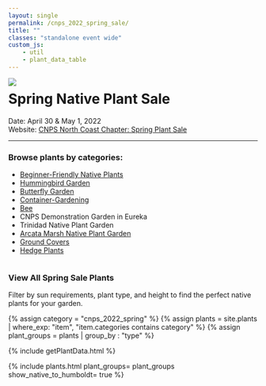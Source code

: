 ```yaml
---
layout: single
permalink: /cnps_2022_spring_sale/
title: ""
classes: "standalone event wide"
custom_js:
    - util
    - plant_data_table
---
```

<!--
<p>
This website is currently under construction! Report any issues for fixing and please check back for updates.
</p>
-->
<div class="icon_holder" style="float:left; margin-right:16px">
    <img src="{{'/assets/images/cnps_northcoast.jpg' | prepend:site.baseurl }}" />
</div>
<h1>Spring Native Plant Sale</h1>

<p>
    Date: April 30 & May 1, 2022
    <br/>
    Website: <a href="https://northcoastcnps.org/index.php/44-topmenucontent/288-plant-sale-event-page">CNPS North Coast Chapter: Spring Plant Sale</a> 
</p>

<hr/>

<h3>
Browse plants by categories: 
</h3>
<ul class="categories">
    <li>    
        <a href="{{'/category/beginner' | prepend:site.baseurl }}">
       Beginner-Friendly Native Plants
        </a>
    </li>
    <li>
        <a href="{{'/category/hummingbird' | prepend:site.baseurl }}">
        Hummingbird Garden
        </a>
    </li>
    <li>    
        <a href="{{'/category/butterfly' | prepend:site.baseurl }}">
       Butterfly Garden
        </a>
    </li>
    <li>    
        <a href="{{'/category/container' | prepend:site.baseurl }}">
        Container-Gardening
        </a>
    </li>
    <li>    
        <a href="{{'/category/bee' | prepend:site.baseurl }}">
            Bee
        </a>
    </li>
    <!--
    <li>    
        <a href="{{'/category/edible' | prepend:site.baseurl }}">
            Edibles
        </a>
    </li>-->
    <li>    
       CNPS Demonstration Garden in Eureka
    </li>
    <li>    
       Trinidad Native Plant Garden
    </li>
    <li>
        <a href="{{'/garden/arcata-marsh' | prepend:site.baseurl }}">
        Arcata Marsh Native Plant Garden
        </a>
    </li>
    <li>
        <a href="{{'/category/groundcover' | prepend:site.baseurl }}">
            Ground Covers 
        </a>
    </li>
    <li>
        <a href="{{'/category/hedge' | prepend:site.baseurl }}">
        Hedge Plants
        </a>
    </li>
</ul>

<div style="clear:both"></div>

<h3>View All Spring Sale Plants</h3>
<p>
Filter by sun requirements, plant type, and height to find the perfect native plants for your garden.
</p>
{% assign category = "cnps_2022_spring"  %}
{% assign plants = site.plants | where_exp: "item", 
                                 "item.categories contains category" %}
{% assign plant_groups = plants | group_by : "type" %} 

<!-- populate plant_data var -->
{% include getPlantData.html %}
	
{% include plants.html 
	plant_groups= plant_groups
    show_native_to_humboldt= true
%}

